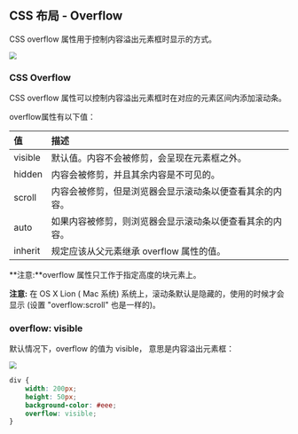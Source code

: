 ## CSS 布局 - Overflow

CSS overflow 属性用于控制内容溢出元素框时显示的方式。

<img src="D:\Desktop\Java\Web\CSS\CSSLearn\resources\img\img14.png" style="zoom:80%;" >

### CSS Overflow

CSS overflow 属性可以控制内容溢出元素框时在对应的元素区间内添加滚动条。

overflow属性有以下值：

| 值      | 描述                                                     |
| :------ | :------------------------------------------------------- |
| visible | 默认值。内容不会被修剪，会呈现在元素框之外。             |
| hidden  | 内容会被修剪，并且其余内容是不可见的。                   |
| scroll  | 内容会被修剪，但是浏览器会显示滚动条以便查看其余的内容。 |
| auto    | 如果内容被修剪，则浏览器会显示滚动条以便查看其余的内容。 |
| inherit | 规定应该从父元素继承 overflow 属性的值。                 |

**注意:**overflow 属性只工作于指定高度的块元素上。

**注意:** 在 OS X Lion ( Mac 系统) 系统上，滚动条默认是隐藏的，使用的时候才会显示 (设置 "overflow:scroll" 也是一样的)。

### overflow: visible

默认情况下，overflow 的值为 visible， 意思是内容溢出元素框：

<img src="D:\Desktop\Java\Web\CSS\CSSLearn\resources\img\img15.png" style="zoom:80%;" >

```css
div {
    width: 200px;
    height: 50px;
    background-color: #eee;
    overflow: visible;
}
```


